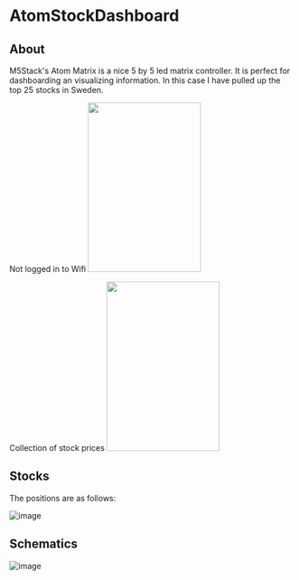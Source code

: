 # AtomStockDashboard

## About
M5Stack's Atom Matrix is a nice 5 by 5 led matrix controller. It is perfect for dashboarding an visualizing information. In this case I have pulled up the top 25 stocks in Sweden.

Not logged in to Wifi
<img src="https://user-images.githubusercontent.com/5114806/194228432-e3e60327-b2e1-4972-ab70-0a4ef6a703c0.jpg" width="200" height="300">

Collection of stock prices
<img src="https://user-images.githubusercontent.com/5114806/194228437-8d7fa954-03ef-4fd4-963f-599766dde5dc.jpg" width="200" height="300">

## Stocks
The positions are as follows:

![image](https://user-images.githubusercontent.com/5114806/194153193-eee3ce88-42e8-4a8a-abeb-2cb21c801b78.png)


## Schematics
![image](https://user-images.githubusercontent.com/5114806/194143387-7d175773-61b6-495e-a0a6-9ff9995f0224.png)
